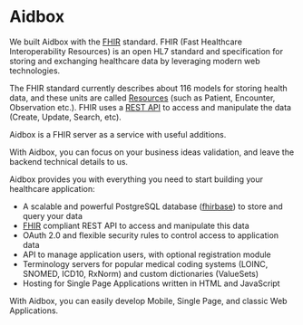 # Aidbox

We built Aidbox with the [FHIR](http://www.hl7.org/fhir/) standard. FHIR \(Fast Healthcare Interoperability Resources\) is an open HL7 standard and specification for storing and exchanging healthcare data by leveraging modern web technologies.

The FHIR standard currently describes about 116 models for storing health data, and these units are called [Resources](http://www.hl7.org/fhir/resourcelist.html) \(such as Patient, Encounter, Observation etc.\). FHIR uses a [REST API](https://hello.aidbox.io/docs/rest-api) to access and manipulate the data \(Create, Update, Search, etc\).

Aidbox is a FHIR server as a service with useful additions.

With Aidbox, you can focus on your business ideas validation, and leave the backend technical details to us.

Aidbox provides you with everything you need to start building your healthcare application:

* A scalable and powerful PostgreSQL database \([fhirbase](http://fhirbase.github.io/)\) to store and query your data
* [FHIR](http://www.hl7.org/fhir/) compliant REST API to access and manipulate this data
* OAuth 2.0 and flexible security rules to control access to application data
* API to manage application users, with optional registration module
* Terminology servers for popular medical coding systems \(LOINC, SNOMED, ICD10, RxNorm\) and custom dictionaries \(ValueSets\)
* Hosting for Single Page Applications written in HTML and JavaScript

With Aidbox, you can easily develop Mobile, Single Page, and classic Web Applications.

